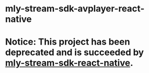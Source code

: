 # mly-stream-sdk-avplayer-react-native

# Notice: This project has been deprecated and is succeeded by [mly-stream-sdk-react-native](https://github.com/mlytics/mly-stream-sdk-react-native).